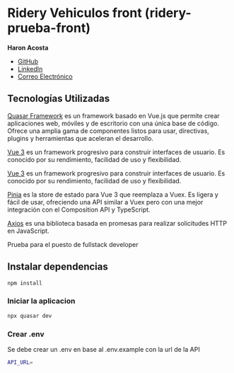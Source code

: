 # Ridery Vehiculos front (ridery-prueba-front)

**Haron Acosta**

- [GitHub](https://github.com/haronacosta)
- [LinkedIn](https://www.linkedin.com/in/haronacosta/)
- [Correo Electrónico](mailto:haronacosta@proton.me)

## Tecnologías Utilizadas

[Quasar Framework](https://quasar.dev/) es un framework basado en Vue.js que permite crear aplicaciones web, móviles y de escritorio con una única base de código. Ofrece una amplia gama de componentes listos para usar, directivas, plugins y herramientas que aceleran el desarrollo.

[Vue 3](https://v3.vuejs.org/) es un framework progresivo para construir interfaces de usuario. Es conocido por su rendimiento, facilidad de uso y flexibilidad.

[Vue 3](https://v3.vuejs.org/) es un framework progresivo para construir interfaces de usuario. Es conocido por su rendimiento, facilidad de uso y flexibilidad.

[Pinia](https://pinia.vuejs.org/) es la store de estado para Vue 3 que reemplaza a Vuex. Es ligera y fácil de usar, ofreciendo una API similar a Vuex pero con una mejor integración con el Composition API y TypeScript.

[Axios](https://axios-http.com/) es una biblioteca basada en promesas para realizar solicitudes HTTP en JavaScript.

Prueba para el puesto de fullstack developer

## Instalar dependencias

```bash
npm install
```

### Iniciar la aplicacion

```bash
npx quasar dev
```

### Crear .env

Se debe crear un .env en base al .env.example con la url de la API

```sh
API_URL=
```
